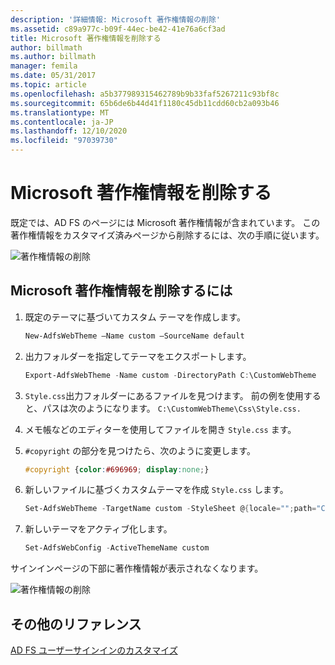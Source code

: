 ```yaml
---
description: '詳細情報: Microsoft 著作権情報の削除'
ms.assetid: c89a977c-b09f-44ec-be42-41e76a6cf3ad
title: Microsoft 著作権情報を削除する
author: billmath
ms.author: billmath
manager: femila
ms.date: 05/31/2017
ms.topic: article
ms.openlocfilehash: a5b377989315462789b9b33faf5267211c93bf8c
ms.sourcegitcommit: 65b6de6b44d41f1180c45db11cdd60cb2a093b46
ms.translationtype: MT
ms.contentlocale: ja-JP
ms.lasthandoff: 12/10/2020
ms.locfileid: "97039730"
---
```

# <a name="remove-the-microsoft-copyright"></a>Microsoft 著作権情報を削除する



既定では、AD FS のページには Microsoft 著作権情報が含まれています。 この著作権情報をカスタマイズ済みページから削除するには、次の手順に従います。

![著作権情報の削除](media/AD-FS-user-sign-in-customization/ADFS_Blue_Custom1.png)

## <a name="to-remove-the-microsoft-copyright"></a>Microsoft 著作権情報を削除するには

1. 既定のテーマに基づいてカスタム テーマを作成します。

   ```powershell
   New-AdfsWebTheme –Name custom –SourceName default
   ```

2. 出力フォルダーを指定してテーマをエクスポートします。

   ```powershell
   Export-AdfsWebTheme -Name custom -DirectoryPath C:\CustomWebTheme
   ```

3. `Style.css`出力フォルダーにあるファイルを見つけます。 前の例を使用すると、パスは次のようになります。 `C:\CustomWebTheme\Css\Style.css.`

4. メモ帳などのエディターを使用してファイルを開き `Style.css` ます。

5. `#copyright` の部分を見つけたら、次のように変更します。

   ```css
   #copyright {color:#696969; display:none;}
   ```

6. 新しいファイルに基づくカスタムテーマを作成 `Style.css` します。

   ```powershell
   Set-AdfsWebTheme -TargetName custom -StyleSheet @{locale="";path="C:\customWebTheme\css\style.css"}
   ```

7. 新しいテーマをアクティブ化します。

   ```powershell
   Set-AdfsWebConfig -ActiveThemeName custom
   ```

サインインページの下部に著作権情報が表示されなくなります。

![著作権情報の削除](media/AD-FS-user-sign-in-customization/ADFS_Blue_Custom1a.png)

## <a name="additional-references"></a>その他のリファレンス
[AD FS ユーザーサインインのカスタマイズ](AD-FS-user-sign-in-customization.md)
